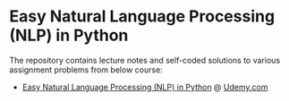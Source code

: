 # Easy Natural Language Processing (NLP) in Python
The repository contains lecture notes and self-coded solutions to various assignment problems from below course:<br>
- [Easy Natural Language Processing (NLP) in Python](https://www.udemy.com/data-science-natural-language-processing-in-python/) @ [Udemy.com](https://www.udemy.com/)
